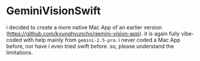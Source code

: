 # GeminiVisionSwift

i decided to create a more native Mac App of an earlier version (https://github.com/kyunghyuncho/gemini-vision-app). it is again fully vibe-coded with help mainly from `gemini-2.5-pro`. i never coded a Mac App before, nor have i even tried swift before. so, please understand the limitations.
